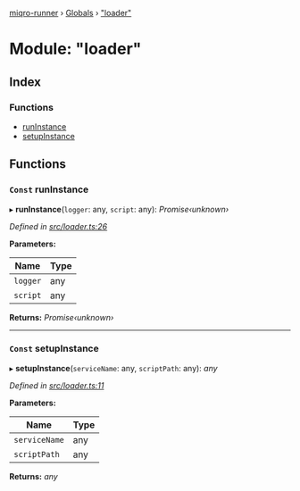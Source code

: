 [miqro-runner](../README.md) › [Globals](../globals.md) › ["loader"](_loader_.md)

# Module: "loader"

## Index

### Functions

* [runInstance](_loader_.md#const-runinstance)
* [setupInstance](_loader_.md#const-setupinstance)

## Functions

### `Const` runInstance

▸ **runInstance**(`logger`: any, `script`: any): *Promise‹unknown›*

*Defined in [src/loader.ts:26](https://github.com/claukers/miqro-runner/blob/9711821/src/loader.ts#L26)*

**Parameters:**

Name | Type |
------ | ------ |
`logger` | any |
`script` | any |

**Returns:** *Promise‹unknown›*

___

### `Const` setupInstance

▸ **setupInstance**(`serviceName`: any, `scriptPath`: any): *any*

*Defined in [src/loader.ts:11](https://github.com/claukers/miqro-runner/blob/9711821/src/loader.ts#L11)*

**Parameters:**

Name | Type |
------ | ------ |
`serviceName` | any |
`scriptPath` | any |

**Returns:** *any*

